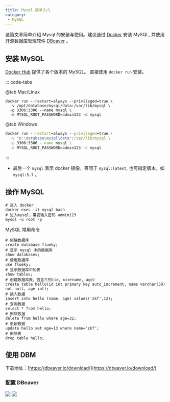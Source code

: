 ```yaml
---
title: Mysql 简单入门
category:
 - MySQL
---
```


这篇文章简单介绍 Mysql 的安装与使用。建议通过 [Docker](https://www.docker.com/) 安装 MySQL, 并使用开源数据库管理软件 [DBeaver](https://dbeaver.io/) 。

<!-- more -->

## 安装 MySQL

[Docker Hub](https://hub.docker.com/_/mysql) 提供了各个版本的 MySQL。 直接使用 `docker run` 安装。

::: code-tabs

@tab Mac/Linux
```shell
docker run --restart=always --privileged=true \
  -v /opt/database/mysql/data:/var/lib/mysql \
  -p 3306:3306 --name mysql \
  -e MYSQL_ROOT_PASSWORD=admin123 -d mysql
```

@tab Windows
```cmd
docker run --restart=always --privileged=true \
  -v "D:\database\mysql\data":/var/lib/mysql \
  -p 3306:3306 --name mysql \
  -e MYSQL_ROOT_PASSWORD=admin123 -d mysql
```
:::

- 最后一个 `mysql` 表示 docker 镜像，等同于 `mysql:latest`, 也可指定版本，如 `mysql:5.7` 。

## 操作 MySQL

```shell
# 进入 docker
docker exec -it mysql bash
# 进入mysql，需要输入密码 admin123
mysql -u root -p 
```

MySQL 常用命令

```shell
# 创建数据库
create database flueky;
# 显示 mysql 中的数据库
show databases;
# 使用数据库
use flueky;
# 显示数据库中的表
show tables;
# 创建数据库表，包含三列(id, username, age)
create table hello(id int primary key auto_increment, name varchar(50) not null, age int);
# 插入数据
insert into hello (name, age) values('zkf',12);
# 查询数据
select * from hello;
# 删除数据
delete from hello where age=32;
# 更新数据
update hello set age=13 where name='zkf';
# 删除表
drop table hello;
```

## 使用 DBM

下载地址：[https://dbeaver.io/download/](https://dbeaver.io/download/)

### 配置 DBeaver

![](/assets/dbeaver_01.png)
![](/assets/dbeaver_02.png)